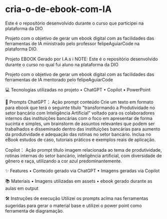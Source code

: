 # cria-o-de-ebook-com-IA
Este é o repositório desenvolvido durante o curso que participei na plataforma da DIO

Projeto com o objetivo de gerar um ebook digital com as facilidades das ferramentas de IA ministrado pelo professor felipeAguiarCode na plataforma DIO.

Projeto EBOOK Gerado por I.A.s
ℹ️ NOTE: Este é o repositório desenvolvido durante o curso no qual fui aluno na plataforma da DIO

Projeto com o objetivo de gerar um ebook digital com as facilidades das ferramentas de IA mentorado pelo felipeAguiarCode

💻 Tecnologias utilizadas no projeto
•	ChatGPT
•	Copilot
•	PowerPoint

🧠 Prompts
ChatGPT：
Ação	prompt
conteúdo	Crie um texto em formato para ebook que terá o seguinte título "transformando a Produtividade no setor bancário com Inteligência Artificial” voltado para os colaboradores internos das instituições bancárias com o foco em apresentar de forma sucinta e simples, um brainstorm de assuntos relevantes que podem ser trabalhados e disseminado dentro das instituições bancárias para aumento da produtividade e adequação das rotinas no setor bancário. 
Inclua no eBook estudos de caso, tutoriais práticos e exemplos reais de aplicação. 

Copilot：
Ação	prompt
título	imagem relacionada ao tema de produtividade, rotinas internas do setor bancário, inteligência artificial, com diversidade de gênero e raça, utilizando a cor azul predominantemente.

✨ Features
•	Conteúdo gerado via ChatGPT
•	Imagens geradas via Copilot

📚 Materiais
•	Imagens utilizadas em assets
•	ebook gerado durante as aulas em output

🛠️ Instruções de execução
Utilizei os prompts acima nas ferramentas sugeridas para gerar o material base e utilizei o power point como ferramenta de diagramação.

